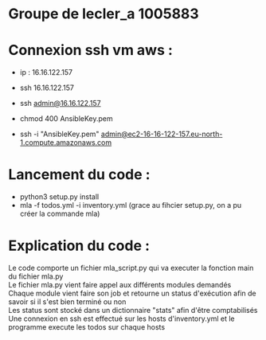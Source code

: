 # Groupe de lecler_a 1005883

# Connexion ssh vm aws :

- ip : 16.16.122.157

- ssh 16.16.122.157

- ssh admin@16.16.122.157

- chmod 400 AnsibleKey.pem
- ssh -i "AnsibleKey.pem" admin@ec2-16-16-122-157.eu-north-1.compute.amazonaws.com

# Lancement du code :

- python3 setup.py install
- mla -f todos.yml -i inventory.yml (grace au fihcier setup.py, on a pu créer la commande mla)

# Explication du code :

Le code comporte un fichier mla_script.py qui va executer la fonction main du fichier mla.py  
Le fichier mla.py vient faire appel aux différents modules demandés  
Chaque module vient faire son job et retourne un status d'exécution afin de savoir si il s'est bien terminé ou non  
Les status sont stocké dans un dictionnaire "stats" afin d'être comptabilisés  
Une connexion en ssh est effectué sur les hosts d'inventory.yml et le programme execute les todos sur chaque hosts
